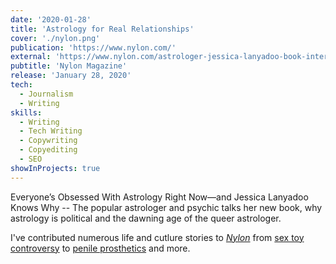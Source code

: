 ```yaml
---
date: '2020-01-28'
title: 'Astrology for Real Relationships'
cover: './nylon.png'
publication: 'https://www.nylon.com/'
external: 'https://www.nylon.com/astrologer-jessica-lanyadoo-book-interview'
pubtitle: 'Nylon Magazine'
release: 'January 28, 2020'
tech:
  - Journalism
  - Writing
skills:
  - Writing
  - Tech Writing
  - Copywriting
  - Copyediting
  - SEO
showInProjects: true
---
```


Everyone’s Obsessed With Astrology Right Now—and Jessica Lanyadoo Knows Why -- The popular astrologer and psychic talks her new book, why astrology is political and the dawning age of the queer astrologer.

I've contributed numerous life and cutlure stories to [_Nylon_](https://www.nylon.com/) from [sex toy controversy](https://www.nylon.com/ose-sex-toy-controversy) to [penile prosthetics](https://www.nylon.com/transthetics-penile-prosthetics) and more.
